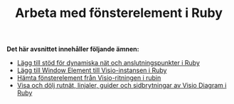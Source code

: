 ﻿---
title: Arbeta med fönsterelement i Ruby
type: docs
weight: 70
url: /sv/java/working-with-window-elements-in-ruby/
---
**Det här avsnittet innehåller följande ämnen:**

- [Lägg till stöd för dynamiska nät och anslutningspunkter i Ruby](/diagram/sv/java/add-support-of-dynamic-grids-and-connection-points-in-ruby/)
- [Lägg till Window Element till Visio-instansen i Ruby](/diagram/sv/java/add-window-element-to-the-visio-instance-in-ruby/)
- [Hämta fönsterelement från Visio-ritningen i rubin](/diagram/sv/java/retrieve-window-elements-from-the-visio-drawing-in-ruby/)
- [Visa och dölj rutnät, linjaler, guider och sidbrytningar av Visio Diagram i Ruby](https://docs.aspose.com/diagram/java/show-and-hide-grids-2c-rulers-2c-guides-and-page-breaks-of-the-visio-diagram-in-ruby/)
